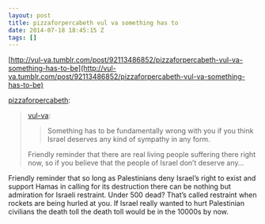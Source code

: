 ```yaml
---
layout: post
title: pizzaforpercabeth vul va something has to
date: 2014-07-18 18:45:15 Z
tags: []
---
```

[http://vul-va.tumblr.com/post/92113486852/pizzaforpercabeth-vul-va-something-has-to-be](http://vul-va.tumblr.com/post/92113486852/pizzaforpercabeth-vul-va-something-has-to-be)

[pizzaforpercabeth](http://pizzaforpercabeth.tumblr.com/post/92108504896/vul-va-something-has-to-be-fundamentally-wrong):

> [vul-va](http://vul-va.tumblr.com/post/92090505627/something-has-to-be-fundamentally-wrong-with-you):
> 
> > Something has to be fundamentally wrong with you if you think Israel deserves any kind of sympathy in any form.
> 
> Friendly reminder that there are real living people suffering there right now, so if you believe that the people of Israel don’t deserve any…

Friendly reminder that so long as Palestinians deny Israel’s right to exist and support Hamas in calling for its destruction there can be nothing but admiration for Israeli restraint. Under 500 dead? That’s called restraint when rockets are being hurled at you. If Israel really wanted to hurt Palestinian civilians the death toll the death toll would be in the 10000s by now.
